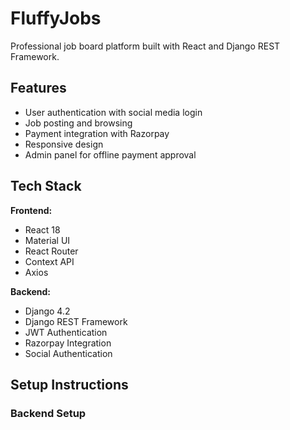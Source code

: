 # FluffyJobs

Professional job board platform built with React and Django REST Framework.

## Features

- User authentication with social media login
- Job posting and browsing
- Payment integration with Razorpay
- Responsive design
- Admin panel for offline payment approval

## Tech Stack

**Frontend:**
- React 18
- Material UI
- React Router
- Context API
- Axios

**Backend:**
- Django 4.2
- Django REST Framework
- JWT Authentication
- Razorpay Integration
- Social Authentication

## Setup Instructions

### Backend Setup
